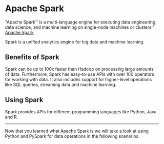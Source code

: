 # Apache Spark

"Apache Spark™ is a multi-language engine for executing data engineering, data science, and machine learning on single-node machines or clusters." [Apache Spark](https://spark.apache.org)

Spark is a unified analytics engine for big data and machine learning.

## Benefits of Spark

Spark can be up to 100x faster than Hadoop on processing large amounts of data. Furthermore, Spark has easy-to-use APIs with over 100 operators for working with data. It also includes support for higher-level operations like SQL queries, streaming data and machine learning.

## Using Spark

Spark provides APIs for different programming languages like Python, Java and R.


---
Now that you learned what Apache Spark is we will take a look at using Python and PySpark for data operations in the following scenarios.

